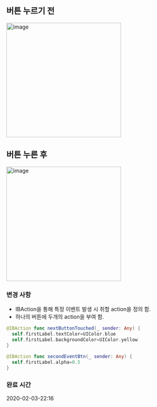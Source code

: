 ## 버튼 누르기 전

<img width="300" alt="image" src="https://user-images.githubusercontent.com/37682858/73662039-79e5aa80-46de-11ea-907d-a380ca2ebf6f.png">

## 버튼 누른 후

<img width="300" alt="image" src="https://user-images.githubusercontent.com/37682858/73662054-7eaa5e80-46de-11ea-95c7-9018cac74324.png">

### 변경 사항

* IBAction을 통해 특정 이벤트 발생 시 취할 action을 정의 함.
* 하나의 버튼에 두개의 action을 부여 함.

```swift
@IBAction func nextButtonTouched(_ sender: Any) {
  self.firstLabel.textColor=UIColor.blue
  self.firstLabel.backgroundColor=UIColor.yellow
}
    
@IBAction func secondEventBtn(_ sender: Any) {
  self.firstLabel.alpha=0.5
}
```



### 완료 시간

2020-02-03-22:16